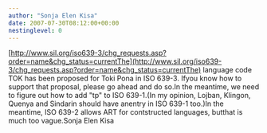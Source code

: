 ```yaml
---
author: "Sonja Elen Kisa"
date: 2007-07-30T08:12:00+00:00
nestinglevel: 0
---
```

[http://www.sil.org/iso639-3/chg_requests.asp?order=name&chg_status=currentThe](http://www.sil.org/iso639-3/chg_requests.asp?order=name&chg_status=currentThe) language code TOK has been proposed for Toki Pona in ISO 639-3. Ifyou know how to support that proposal, please go ahead and do so.In the meantime, we need to figure out how to add "tp" to ISO 639-1.(In my opinion, Lojban, Klingon, Quenya and Sindarin should have anentry in ISO 639-1 too.)In the meantime, ISO 639-2 allows ART for contstructed languages, butthat is much too vague.Sonja Elen Kisa